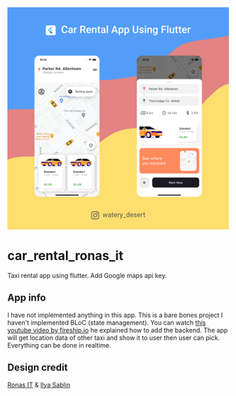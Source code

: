 <img src="assets/car_rental.png"  width="500"/>


# car_rental_ronas_it

Taxi rental app using flutter. Add Google maps api key.

## App info

I have not implemented anything in this app. This is a bare bones project I haven't implemented BLoC (state management). You can watch [this youtube video by fireship.io](https://www.youtube.com/watch?v=MYHVyl-juUk) he explained how to add the backend. The app will get location data of other taxi and show it to user then user can pick. Everything can be done in realtime.

## Design credit

[Ronas IT](https://dribbble.com/shots/14028450-Car-Rental-App-Design-Concept/attachments/5645274?mode=media) & [Ilya Sablin](https://dribbble.com/shots/14416016-Car-Rental-Mobile-App-Design-Concept)








